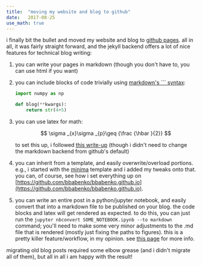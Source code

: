 ```yaml
---
title:  "moving my website and blog to github"
date:   2017-08-25
use_math: true
---
```


i finally bit the bullet and moved my website and blog to [github pages](https://pages.github.com/).  all in all, it was fairly straight forward, and the jekyll backend offers a lot of nice features for technical blog writing:

1. you can write your pages in markdown (though you don't have to, you can use html if you want)

2. you can include blocks of code trivially using [markdown's ``` syntax](https://help.github.com/articles/creating-and-highlighting-code-blocks/):

    ```python
    import numpy as np

    def blog(**kwargs):
        return str(4+5)
    ```

3. you can use latex for math:

    $$ \sigma _{x}\sigma _{p}\geq {\frac {\hbar }{2}} $$  

    to set this up, i followed [this write-up](http://haixing-hu.github.io/programming/2013/09/20/how-to-use-mathjax-in-jekyll-generated-github-pages/) (though i didn't need to change the markdown backend from github's default)

4. you can inherit from a template, and easily overwrite/overload portions.  e.g., i started with the [minima](https://github.com/jekyll/minima) template and i added my tweaks onto that.
you can, of course, see how i set everything up on [https://github.com/bbabenko/bbabenko.github.io](https://github.com/bbabenko/bbabenko.github.io).

5. you can write an entire post in a python/jupyter notebook, and easily convert that into a markdown file to be published on your blog.  the code blocks and latex will get rendered as expected.  to do this, you can just run the `jupyter nbconvert SOME_NOTEBOOK.ipynb --to markdown` command; you'll need to make some very minor adjustments to the .md file that is rendered (mostly just fixing the paths to figures). this is a pretty killer feature/workflow, in my opinion.  see [this page](https://briancaffey.github.io/2016/03/14/ipynb-with-jekyll.html) for more info.

migrating old blog posts required some elbow grease (and i didn't migrate all of them), but all in all i am happy with the result!
